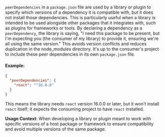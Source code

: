 `peerDependencies` in a `package.json` file are used by a library or plugin to specify which versions of a dependency it is compatible with, but it does not install those dependencies. This is particularly useful when a library is intended to be used alongside other packages that it integrates with, such as plugins for frameworks or tools. By declaring a dependency as a `peerDependency`, the library is saying, "I need this package to be present, but I'm expecting you (the consumer of my library) to provide it, ensuring we're all using the same version." This avoids version conflicts and reduces duplication in the node_modules directory. It's up to the consumer's project to include these peer dependencies in its own `package.json` file.

#### Example:
```json
{
  "peerDependencies": {
    "react": "^16.0.0"
  }
}
```
This means the library needs `react` version 16.0.0 or later, but it won't install `react` itself; it expects the consuming project to have `react` installed.

**Usage Context**: When developing a library or plugin meant to work with specific versions of a host package or framework to ensure compatibility and avoid multiple versions of the same package.